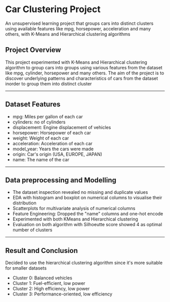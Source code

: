 # Car Clustering Project
An unsupervised learning project that groups cars into distinct clusters using available features like mpg, horsepower, acceleration and many others, with K-Means and Hierarchical clustering algorithms

## Project Overview
This project experimented with K-Means and Hierarchical clustering algorithm to group cars into groups using various features from the dataset like mpg, cylinder, horsepower and many others. The aim of the project is to discover underlying patterns and characteristics of cars from the dataset inorder to group them into distinct cluster

---

## Dataset Features
- mpg: Miles per gallon of each car
- cylinders: no of cylinders
- displacement: Engine displacement of vehicles
- horsepower: Horsepower of each car
- weight: Weight of each car
- acceleration: Acceleration of each car
- model_year: Years the cars were made
- origin: Car's origin (USA, EUROPE, JAPAN)
- name: The name of the car

---

## Data preprocessing and Modelling
- The dataset inspection revealed no missing and duplicate values
- EDA with histogram and boxplot on numerical columns to visualise their distribution
- Scatterplots for multivariate analysis of numerical columns
- Feature Engineering: Dropped the "name" columns and one-hot encode
- Experimented with both KMeans and Hierarchical clustering 
- Evaluation on both algorithm with Silhoeutte score showed 4 as optimal number of clusters

---

## Result and Conclusion
Decided to use the hierarchical clustering algorithm since it's more suitable for smaller datasets
- Cluster 0: Balanced vehicles
- Cluster 1: Fuel-efficient, low power
- Cluster 2: High efficiency, low power
- Cluster 3: Performance-oriented, low efficiency





